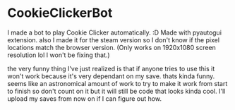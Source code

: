 # CookieClickerBot
I made a bot to play Cookie Clicker automatically. :D
Made with pyautogui extension.
also I made it for the steam version so I don't know if the pixel locations match the browser version.
  (Only works on 1920x1080 screen resolution lol I won't be fixing that.)
  
  the very funny thing I've just realized is that if anyone tries to use this it won't work because it's very dependant on my save. thats kinda funny. seems like an astronomical amount of work to try to make it work from start to finish so don't count on it but it will still be code that looks kinda cool. I'll upload my saves from now on if I can figure out how.
